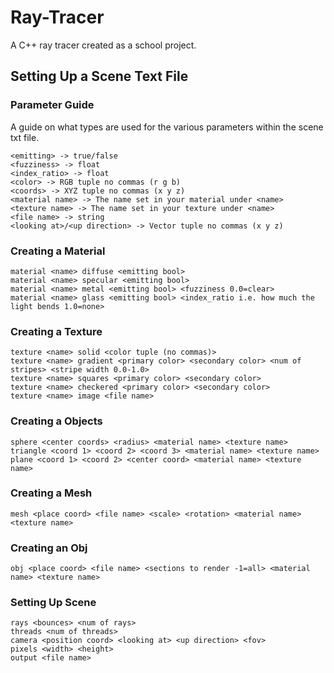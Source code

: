 # Ray-Tracer
A C++ ray tracer created as a school project.

## Setting Up a Scene Text File
### Parameter Guide
A guide on what types are used for the various parameters within the scene txt file.
```
<emitting> -> true/false
<fuzziness> -> float
<index_ratio> -> float
<color> -> RGB tuple no commas (r g b)
<coords> -> XYZ tuple no commas (x y z)
<material name> -> The name set in your material under <name>
<texture name> -> The name set in your texture under <name>
<file name> -> string
<looking at>/<up direction> -> Vector tuple no commas (x y z)
```
### Creating a Material
```
material <name> diffuse <emitting bool>
material <name> specular <emitting bool>
material <name> metal <emitting bool> <fuzziness 0.0=clear>
material <name> glass <emitting bool> <index_ratio i.e. how much the light bends 1.0=none>  
```
### Creating a Texture
```
texture <name> solid <color tuple (no commas)>
texture <name> gradient <primary color> <secondary color> <num of stripes> <stripe width 0.0-1.0>
texture <name> squares <primary color> <secondary color>
texture <name> checkered <primary color> <secondary color>
texture <name> image <file name>
```
### Creating a Objects
```
sphere <center coords> <radius> <material name> <texture name>
triangle <coord 1> <coord 2> <coord 3> <material name> <texture name>
plane <coord 1> <coord 2> <center coord> <material name> <texture name>
```
### Creating a Mesh
```
mesh <place coord> <file name> <scale> <rotation> <material name> <texture name>
```
### Creating an Obj
```
obj <place coord> <file name> <sections to render -1=all> <material name> <texture name>
```
### Setting Up Scene
```
rays <bounces> <num of rays>
threads <num of threads>
camera <position coord> <looking at> <up direction> <fov>
pixels <width> <height>
output <file name>
```
